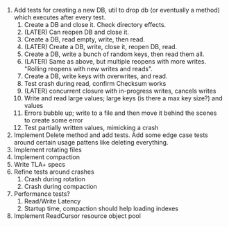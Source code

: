 1) Add tests for creating a new DB, util to drop db (or eventually a method) which executes after every test.
   1) Create a DB and close it. Check directory effects.
   2) (LATER) Can reopen DB and close it.
   3) Create a DB, read empty, write, then read.
   4) (LATER) Create a DB, write, close it, reopen DB, read.
   5) Create a DB, write a bunch of random keys, then read them all.
   6) (LATER) Same as above, but multiple reopens with more writes. "Rolling reopens with new writes and reads".
   7) Create a DB, write keys with overwrites, and read.
   8) Test crash during read, confirm Checksum works
   9) (LATER) concurrent closure with in-progress writes, cancels writes
   10) Write and read large values; large keys (is there a max key size?) and values
   11) Errors bubble up; write to a file and then move it behind the scenes to create some error
   12) Test partially written values, mimicking a crash
2) Implement Delete method and add tests. Add some edge case tests around certain usage pattens like deleting everything.
3) Implement rotating files
4) Implement compaction
5) Write TLA+ specs
6) Refine tests around crashes
   1) Crash during rotation
   2) Crash during compaction
7) Performance tests?
   1) Read/Write Latency
   2) Startup time, compaction should help loading indexes
8) Implement ReadCursor resource object pool